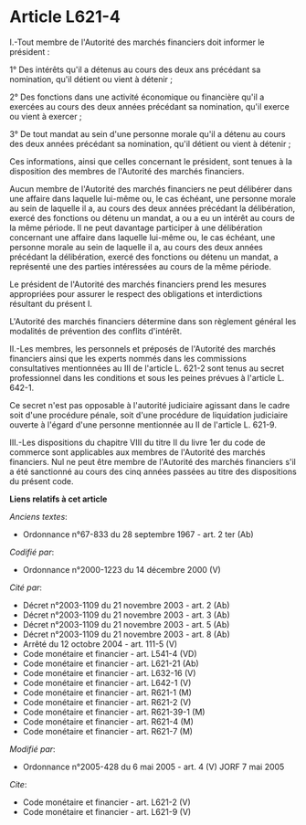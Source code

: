 # Article L621-4

I.-Tout membre de l'Autorité des marchés financiers doit informer le président : 

1° Des intérêts qu'il a détenus au cours des deux ans précédant sa nomination, qu'il détient ou vient à détenir ; 

2° Des fonctions dans une activité économique ou financière qu'il a exercées au cours des deux années précédant sa
nomination, qu'il exerce ou vient à exercer ; 

3° De tout mandat au sein d'une personne morale qu'il a détenu au cours des deux années précédant sa nomination, qu'il
détient ou vient à détenir ; 

Ces informations, ainsi que celles concernant le président, sont tenues à la disposition des membres de l'Autorité des
marchés financiers. 

Aucun membre de l'Autorité des marchés financiers ne peut délibérer dans une affaire dans laquelle lui-même ou, le cas
échéant, une personne morale au sein de laquelle il a, au cours des deux années précédant la délibération, exercé des
fonctions ou détenu un mandat, a ou a eu un intérêt au cours de la même période. Il ne peut davantage participer à une
délibération concernant une affaire dans laquelle lui-même ou, le cas échéant, une personne morale au sein de laquelle il a,
au cours des deux années précédant la délibération, exercé des fonctions ou détenu un mandat, a représenté une des parties
intéressées au cours de la même période. 

Le président de l'Autorité des marchés financiers prend les mesures appropriées pour assurer le respect des obligations et
interdictions résultant du présent I. 

L'Autorité des marchés financiers détermine dans son règlement général les modalités de prévention des conflits d'intérêt. 

II.-Les membres, les personnels et préposés de l'Autorité des marchés financiers ainsi que les experts nommés dans les
commissions consultatives mentionnées au III de l'article L. 621-2 sont tenus au secret professionnel dans les conditions et
sous les peines prévues à l'article L. 642-1. 

Ce secret n'est pas opposable à l'autorité judiciaire agissant dans le cadre soit d'une procédure pénale, soit d'une
procédure de liquidation judiciaire ouverte à l'égard d'une personne mentionnée au II de l'article L. 621-9. 

III.-Les dispositions du chapitre VIII du titre II du livre 1er du code de commerce sont applicables aux membres de
l'Autorité des marchés financiers. Nul ne peut être membre de l'Autorité des marchés financiers s'il a été sanctionné au
cours des cinq années passées au titre des dispositions du présent code.

**Liens relatifs à cet article**

_Anciens textes_:

  - Ordonnance n°67-833 du 28 septembre 1967 - art. 2 ter (Ab)

_Codifié par_:

  - Ordonnance n°2000-1223 du 14 décembre 2000 (V)

_Cité par_:

  - Décret n°2003-1109 du 21 novembre 2003 - art. 2 (Ab)
  - Décret n°2003-1109 du 21 novembre 2003 - art. 3 (Ab)
  - Décret n°2003-1109 du 21 novembre 2003 - art. 5 (Ab)
  - Décret n°2003-1109 du 21 novembre 2003 - art. 8 (Ab)
  - Arrêté du 12 octobre 2004 - art. 111-5 (V)
  - Code monétaire et financier - art. L541-4 (VD)
  - Code monétaire et financier - art. L621-21 (Ab)
  - Code monétaire et financier - art. L632-16 (V)
  - Code monétaire et financier - art. L642-1 (V)
  - Code monétaire et financier - art. R621-1 (M)
  - Code monétaire et financier - art. R621-2 (V)
  - Code monétaire et financier - art. R621-39-1 (M)
  - Code monétaire et financier - art. R621-4 (M)
  - Code monétaire et financier - art. R621-7 (M)

_Modifié par_:

  - Ordonnance n°2005-428 du 6 mai 2005 - art. 4 (V) JORF 7 mai 2005

_Cite_:

  - Code monétaire et financier - art. L621-2 (V)
  - Code monétaire et financier - art. L621-9 (V)

